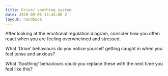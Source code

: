 ```yaml
---
title: Drive/ soothing system
date: 2020-09-05 12:44:00 Z
layout: handbook
---
```


After looking at the emotional regulation diagram, consider how you often react when you are feeling overwhelmed and stressed.

What 'Drive' behaviours do you notice yourself getting caught in when you feel tense and anxious?



What 'Soothing' behaviours could you replace these with the next time you feel like this?
